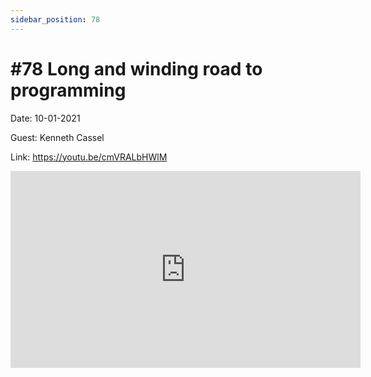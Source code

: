 ```yaml
---
sidebar_position: 78
---
```


# #78 Long and winding road to programming

Date: 10-01-2021

Guest: Kenneth Cassel

Link: https://youtu.be/cmVRALbHWlM

<iframe width="560" height="315" src="https://www.youtube.com/embed/cmVRALbHWlM" title="YouTube video player" frameborder="0" allow="accelerometer; autoplay; clipboard-write; encrypted-media; gyroscope; picture-in-picture; web-share" allowfullscreen></iframe>